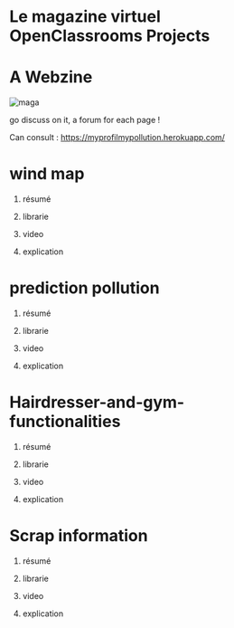 # Le magazine virtuel OpenClassrooms Projects

# A Webzine

![maga](https://user-images.githubusercontent.com/54853371/64657769-45263d80-d435-11e9-96cb-0407976e1fed.png)

go discuss on it, a forum for each page !

Can consult : https://myprofilmypollution.herokuapp.com/

# wind map

1) résumé

2) librarie

3) video

4) explication

# prediction pollution

1) résumé

2) librarie

3) video

4) explication

# Hairdresser-and-gym-functionalities

1) résumé

2) librarie

3) video

4) explication

# Scrap information

1) résumé

2) librarie

3) video

4) explication


